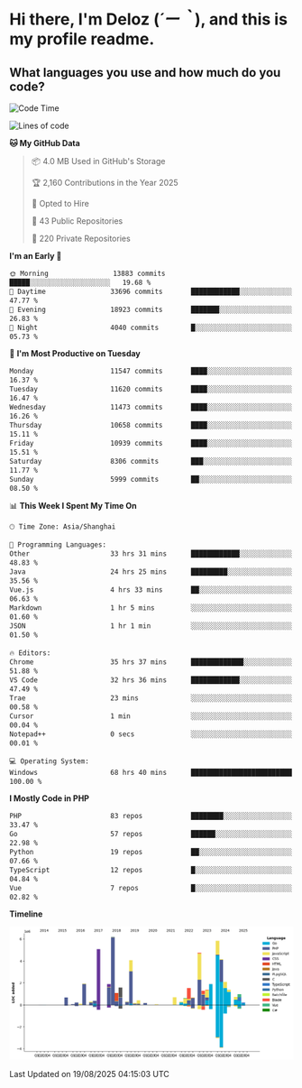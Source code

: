# **Hi there, I'm Deloz (*´ー｀*), and this is my profile readme.**

## **What languages you use and how much do you code?**

<!--START_SECTION:waka-->
![Code Time](http://img.shields.io/badge/Code%20Time-7%2C185%20hrs%2026%20mins-blue)

![Lines of code](https://img.shields.io/badge/From%20Hello%20World%20I%27ve%20Written-52.8%20million%20lines%20of%20code-blue)

**🐱 My GitHub Data** 

> 📦 4.0 MB Used in GitHub's Storage 
 > 
> 🏆 2,160 Contributions in the Year 2025
 > 
> 💼 Opted to Hire
 > 
> 📜 43 Public Repositories 
 > 
> 🔑 220 Private Repositories 
 > 
**I'm an Early 🐤** 

```text
🌞 Morning                13883 commits       █████░░░░░░░░░░░░░░░░░░░░   19.68 % 
🌆 Daytime                33696 commits       ████████████░░░░░░░░░░░░░   47.77 % 
🌃 Evening                18923 commits       ███████░░░░░░░░░░░░░░░░░░   26.83 % 
🌙 Night                  4040 commits        █░░░░░░░░░░░░░░░░░░░░░░░░   05.73 % 
```
📅 **I'm Most Productive on Tuesday** 

```text
Monday                   11547 commits       ████░░░░░░░░░░░░░░░░░░░░░   16.37 % 
Tuesday                  11620 commits       ████░░░░░░░░░░░░░░░░░░░░░   16.47 % 
Wednesday                11473 commits       ████░░░░░░░░░░░░░░░░░░░░░   16.26 % 
Thursday                 10658 commits       ████░░░░░░░░░░░░░░░░░░░░░   15.11 % 
Friday                   10939 commits       ████░░░░░░░░░░░░░░░░░░░░░   15.51 % 
Saturday                 8306 commits        ███░░░░░░░░░░░░░░░░░░░░░░   11.77 % 
Sunday                   5999 commits        ██░░░░░░░░░░░░░░░░░░░░░░░   08.50 % 
```


📊 **This Week I Spent My Time On** 

```text
🕑︎ Time Zone: Asia/Shanghai

💬 Programming Languages: 
Other                    33 hrs 31 mins      ████████████░░░░░░░░░░░░░   48.83 % 
Java                     24 hrs 25 mins      █████████░░░░░░░░░░░░░░░░   35.56 % 
Vue.js                   4 hrs 33 mins       ██░░░░░░░░░░░░░░░░░░░░░░░   06.63 % 
Markdown                 1 hr 5 mins         ░░░░░░░░░░░░░░░░░░░░░░░░░   01.60 % 
JSON                     1 hr 1 min          ░░░░░░░░░░░░░░░░░░░░░░░░░   01.50 % 

🔥 Editors: 
Chrome                   35 hrs 37 mins      █████████████░░░░░░░░░░░░   51.88 % 
VS Code                  32 hrs 36 mins      ████████████░░░░░░░░░░░░░   47.49 % 
Trae                     23 mins             ░░░░░░░░░░░░░░░░░░░░░░░░░   00.58 % 
Cursor                   1 min               ░░░░░░░░░░░░░░░░░░░░░░░░░   00.04 % 
Notepad++                0 secs              ░░░░░░░░░░░░░░░░░░░░░░░░░   00.01 % 

💻 Operating System: 
Windows                  68 hrs 40 mins      █████████████████████████   100.00 % 
```

**I Mostly Code in PHP** 

```text
PHP                      83 repos            ████████░░░░░░░░░░░░░░░░░   33.47 % 
Go                       57 repos            ██████░░░░░░░░░░░░░░░░░░░   22.98 % 
Python                   19 repos            ██░░░░░░░░░░░░░░░░░░░░░░░   07.66 % 
TypeScript               12 repos            █░░░░░░░░░░░░░░░░░░░░░░░░   04.84 % 
Vue                      7 repos             █░░░░░░░░░░░░░░░░░░░░░░░░   02.82 % 
```



**Timeline**

![Lines of Code chart](https://raw.githubusercontent.com/deloz/deloz/main/assets/bar_graph.png)


 Last Updated on 19/08/2025 04:15:03 UTC
<!--END_SECTION:waka-->
